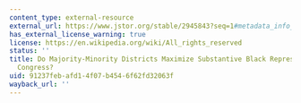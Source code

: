 ```yaml
---
content_type: external-resource
external_url: https://www.jstor.org/stable/2945843?seq=1#metadata_info_tab_contents
has_external_license_warning: true
license: https://en.wikipedia.org/wiki/All_rights_reserved
status: ''
title: Do Majority-Minority Districts Maximize Substantive Black Representation in
  Congress?
uid: 91237feb-afd1-4f07-b454-6f62fd32063f
wayback_url: ''
---
```

